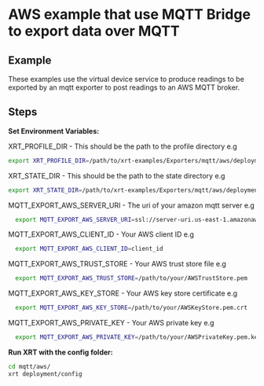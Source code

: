 # AWS example that use MQTT Bridge to export data over MQTT

## Example

These examples use the virtual device service to produce readings to be exported by an mqtt exporter to post readings to an AWS MQTT broker.

## Steps

**Set Environment Variables:**

XRT_PROFILE_DIR - This should be the path to the profile directory e.g

```bash
export XRT_PROFILE_DIR=/path/to/xrt-examples/Exporters/mqtt/aws/deployment/profiles/
```

XRT_STATE_DIR - This should be the path to the state directory e.g

```bash
export XRT_STATE_DIR=/path/to/xrt-examples/Exporters/mqtt/aws/deployment/state/
```

MQTT_EXPORT_AWS_SERVER_URI - The uri of your amazon mqtt server e.g

```bash
  export MQTT_EXPORT_AWS_SERVER_URI=ssl://server-uri.us-east-1.amazonaws.com:8883
```

MQTT_EXPORT_AWS_CLIENT_ID - Your AWS client ID e.g

```bash
  export MQTT_EXPORT_AWS_CLIENT_ID=client_id
```

MQTT_EXPORT_AWS_TRUST_STORE - Your AWS trust store file e.g

```bash
  export MQTT_EXPORT_AWS_TRUST_STORE=/path/to/your/AWSTrustStore.pem
```

MQTT_EXPORT_AWS_KEY_STORE - Your AWS key store certificate e.g

```bash
  export MQTT_EXPORT_AWS_KEY_STORE=/path/to/your/AWSKeyStore.pem.crt
```

MQTT_EXPORT_AWS_PRIVATE_KEY - Your AWS private key e.g

```bash
  export MQTT_EXPORT_AWS_PRIVATE_KEY=/path/to/your/AWSPrivateKey.pem.key
```

**Run XRT with the config folder:**

```bash 
cd mqtt/aws/
xrt deployment/config
```
